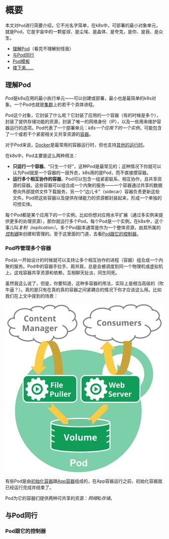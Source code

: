 # 概要

本文对`Pod`进行简要介绍，它不光名字简单，在k8s中，可部署的最小对象单元，就是Pod，它是宇宙中的一颗星球、是尘埃、是晶体、是夸克，是你、是我、是众生。

- [理解Pod](#理解Pod)（看完不理解别怪我）
- [与Pod同行](#与Pod同行)
- [Pod模板](#Pod模板)
- [接下来……](#接下来)

## 理解Pod

*Pod*是k8s应用的最小执行单元——可以创建或部署，最小也是最简单的k8s对象。一个Pod也就是[集群]()上的若干个具体进程。

Pod这个对象，它封装了什么呢？它封装了应用的一个容器（有的时候是多个），封装了提供存储功能的资源，封装了唯一的网络身份（IP），以及一些用来维护容器运行的选项。Pod代表了一个部署单元：*k8s一个应用下的一个实例*，可能包含了一个或若干个紧密相关又共享资源的[容器]()。

对于Pod来说，[Docker](https://www.docker.com/)是最常用的容器运行时，但也支持[其他的运行时]()。

在k8s中，Pod主要是这么两种用法：

- **只运行一个容器**。“只生一个好”，这种Pod是最常见的；这种情况下你就可以认为Pod就是一个容器的一层外衣，k8s用的是Pod，而不直接摸容器。
- **运行多个相互协作的容器**。Pod可以包含一组紧密联系、相互协作，且共享资源的容器。这些容器可以组合成一个内聚的服务——一个容器通过共享的数据卷向外部提供文件下载服务，另一个“边儿卡”（sidecar）容器负责更新这些文件。Pod把这些容器以及提供存储能力的资源都封装起来，形成一个单独的可控实体。

每个Pod都是某个应用下的一个实例。比如你想对应用水平扩展（通过多实例来提供更多的处理资源），那你就运行多个Pod，每个Pod是一个实例。在k8s中，这个事儿叫*复制（replication）*。多个Pod副本通常是作为一个整体资源，由其所属的[*控制器*](../../集群架构/控制器.md)来创建和管理的。至于这里面的门道，去看[Pod跟它的控制器](#Pod跟它的控制器)。

### Pod咋管理多个容器

Pod从一开始设计的时候就可以支持让多个相互协作的进程（容器）组合成一个内聚的服务。Pod中的容器手拉手、肩并肩，总是会被调度到同一个物理机或虚拟机上。这戏容器共享资源和依赖，互相聊天扯淡，同生同死。

虽然我这么说了，但是，你要知道，这种多容器的用法，实际上是相当高级的（吹牛逼？）。真的是只有在真的真的容器之间紧耦合的情况下你才应该这么用。比如我们在上文中提到的场景：

![pod](../img/pod.svg)

有些Pod是由[初始化容器]()跟[App容器]()组成的，在App容器运行之前，初始化容器就已经运行完成并结束了。

Pod为它的容器们提供两种可共享的资源：*网络*和*存储*。

## 与Pod同行

### Pod跟它的控制器